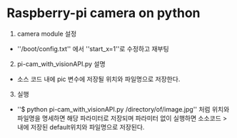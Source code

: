 # Raspberry-pi camera on python
  
1. camera module 설정
- ''/boot/config.txt'' 에서 ''start_x=1''로 수정하고 재부팅
  
2. pi-cam_with_visionAPI.py 설명
- 소스 코드 내에 pic 변수에 저장될 위치와 파일명으로 저장한다.
   
3. 실행
- ''$ python pi-cam_with_visionAPI.py /directory/of/image.jpg'' 처럼 위치와 파일명을 명세하면 해당 파라미터로 저장되며 파라미터 없이 실행하면 소소코드 >    내에 저장된 default위치와 파일명으로 저장된다.
